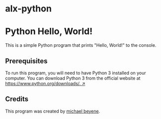 # alx-python

# Python Hello, World!

This is a simple Python program that prints "Hello, World!" to the console.

## Prerequisites

To run this program, you will need to have Python 3 installed on your computer. You can download Python 3 from the official website at [https://www.python.org/downloads/. ↗](https://www.python.org/downloads/.)

## Credits

This program was created by [michael beyene](https://github.com/1012lm).

